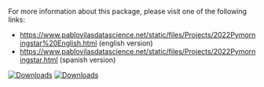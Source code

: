 For more information about this package, please visit one of the following links:
* https://www.pablovilasdatascience.net/static/files/Projects/2022Pymorningstar%20English.html (english version)
* https://www.pablovilasdatascience.net/static/files/Projects/2022Pymorningstar.html (spanish version)



[![Downloads](https://static.pepy.tech/badge/pymorningstar)](https://pepy.tech/project/pymorningstar)
[![Downloads](https://static.pepy.tech/badge/pymorningstar/week)](https://pepy.tech/project/pymorningstar)
